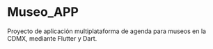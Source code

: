 # Museo_APP
Proyecto de aplicación multiplataforma de agenda para museos en la CDMX, mediante Flutter y Dart.
